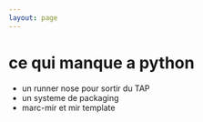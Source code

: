 ```yaml
---
layout: page
---
```


# ce qui manque a python

* un runner nose pour sortir du TAP
* un systeme de packaging
* marc-mir et mir template 

